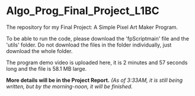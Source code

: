 # Algo_Prog_Final_Project_L1BC

The repository for my Final Project: A Simple Pixel Art Maker Program.

To be able to run the code, please download the 'fpScriptmain' file and the 'utils' folder. Do not download the files in the folder individually, just download the whole folder.

The program demo video is uploaded here, it is 2 minutes and 57 seconds long and the file is 58.1 MB large.

**More details will be in the Project Report.** *(As of 3:33AM, it is still being written, but by the morning-noon, it will be finished.*
